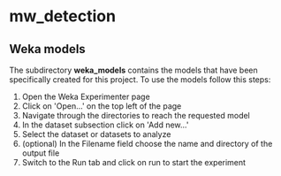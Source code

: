 # mw_detection

## Weka models
The subdirectory <b>weka_models</b> contains the models that have been specifically created for this project. To use the models follow this steps:

1. Open the Weka Experimenter page
2. Click on 'Open...' on the top left of the page
3. Navigate through the directories to reach the requested model
4. In the dataset subsection click on 'Add new...'
5. Select the dataset or datasets to analyze
6. (optional) In the Filename field choose the name and directory of the output file
7. Switch to the Run tab and click on run to start the experiment
